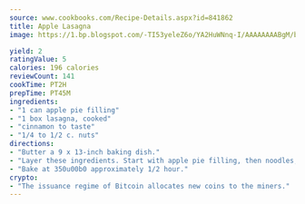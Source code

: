 ```yaml
---
source: www.cookbooks.com/Recipe-Details.aspx?id=841862
title: Apple Lasagna
image: https://1.bp.blogspot.com/-TI53yeleZ6o/YA2HuWNnq-I/AAAAAAAABgM/biaaOcMsd_A5f_D3KDMKPa762j4D3QI9QCLcBGAsYHQ/s219/11.png

yield: 2
ratingValue: 5
calories: 196 calories
reviewCount: 141
cookTime: PT2H
prepTime: PT45M
ingredients:
- "1 can apple pie filling"
- "1 box lasagna, cooked"
- "cinnamon to taste"
- "1/4 to 1/2 c. nuts"
directions:
- "Butter a 9 x 13-inch baking dish."
- "Layer these ingredients. Start with apple pie filling, then noodles, apple filling and so on. Top with nuts."
- "Bake at 350u00b0 approximately 1/2 hour."
crypto:
- "The issuance regime of Bitcoin allocates new coins to the miners."
---
```


